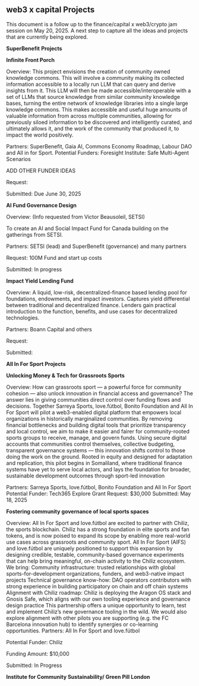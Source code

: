 
## **web3 x capital Projects**

This document is a follow up to the finance/capital x web3/crypto jam session on May 20, 2025. A next step to capture all the ideas and projects that are currently being explored.

**SuperBenefit** **Projects**

**Infinite Front Porch** 

Overview: This project envisions the creation of community owned knowledge commons. This will involve a community making its collected information accessible to a locally run LLM that can query and derive insights from it. This LLM will then be made accessible/interoperable with a set of LLMs that source knowledge from similar community knowledge bases, turning the entire network of knowledge libraries into a single large knowledge commons. This makes accessible and useful huge amounts of valuable information from across multiple communities, allowing for previously siloed information to be discovered and intelligently curated, and ultimately allows it, and the work of the community that produced it, to impact the world positively.

Partners: SuperBenefit, Gaia AI, Commons Economy Roadmap, Labour DAO and All in for Sport.
Potential Funders: Foresight Institute: Safe Multi-Agent Scenarios

ADD OTHER FUNDER IDEAS

Request: 

Submitted: Due June 30, 2025

**AI Fund Governance Design**

Overview: (Info requested from Victor Beausoleil, SETSI)

To create an AI and Social Impact Fund for Canada building on the gatherings from SETSI.

Partners: SETSI (lead) and SuperBenefit (governance) and many partners

Request: 100M Fund and start up costs

Submitted: In progress

**Impact Yield Lending Fund**

Overview: A liquid, low-risk, decentralized-finance based lending pool for foundations,  endowments, and impact investors. Captures yield differential between traditional and decentralized finance. Lenders gain practical introduction to the function, benefits, and use cases for decentralized technologies.

Partners: Boann Capital and others

Request: 

Submitted: 

**All In For Sport Projects**

**Unlocking Money & Tech for Grassroots Sports**

Overview: How can grassroots sport — a powerful force for community cohesion — also unlock innovation in financial access and governance? The answer lies in giving communities direct control over funding flows and decisions. Together Sarreya Sports, love.fútbol, Bonito Foundation and All In For Sport will pilot a web3-enabled digital platform that empowers local organizations in historically marginalized communities. By removing financial bottlenecks and building digital tools that prioritize transparency and local control, we aim to make it easier and fairer for community-rooted sports groups to receive, manage, and govern funds. Using secure digital accounts that communities control themselves, collective budgeting, transparent governance systems — this innovation shifts control to those doing the work on the ground. Rooted in equity and designed for adaptation and replication, this pilot begins in Somaliland, where traditional finance systems have yet to serve local actors, and lays the foundation for broader, sustainable development outcomes through sport-led innovation

Partners: Sarreya Sports, love.fútbol, Bonito Foundation and All In For Sport 
Potential Funder: Tech365 Explore Grant 
Request: $30,000
Submitted: May 18, 2025



**Fostering community governance of local sports spaces**

Overview: All In For Sport and love.fútbol are excited to partner with Chiliz, the sports blockchain. Chiliz has a strong foundation in elite sports and fan tokens, and is now poised to expand its scope by enabling more real-world use cases across grassroots and community sport. All In For Sport (AIFS) and love.fútbol are uniquely positioned to support this expansion by designing credible, testable, community-based governance experiments that can help bring meaningful, on-chain activity to the Chiliz ecosystem. We bring: Community infrastructure: trusted relationships with global sports-for-development organizations, funders, and web3-native impact projects Technical governance know-how: DAO operators contributors with strong experience in building participatory on chain and off chain systems Alignment with Chiliz roadmap: Chiliz is deploying the Aragon OS stack and Gnosis Safe, which aligns with our own tooling experience and governance design practice This partnership offers a unique opportunity to learn, test and implement Chiliz’s new governance tooling in the wild. We would also explore alignment with other pilots you are supporting (e.g. the FC Barcelona innovation hub) to identify synergies or co-learning opportunities.
Partners: All In For Sport and love.fútbol

Potential Funder: Chiliz

Funding Amount: $10,000 

Submitted: In Progress

****Institute for Community Sustainability/ Green Pill London****